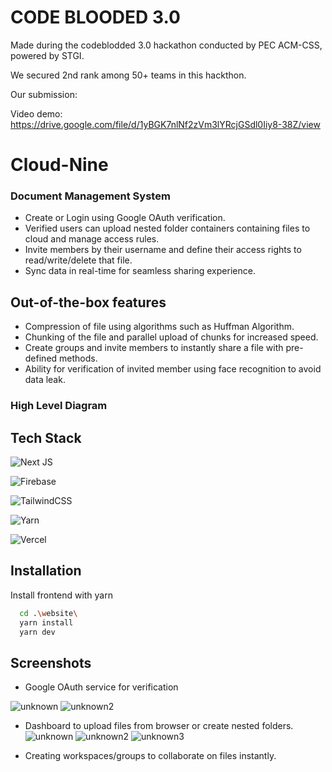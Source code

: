 # CODE BLOODED 3.0 

Made during the codeblodded 3.0 hackathon conducted by PEC ACM-CSS, powered by STGI.

We secured 2nd rank among 50+ teams in this hackthon.

Our submission: 

Video demo: https://drive.google.com/file/d/1yBGK7nlNf2zVm3lYRcjGSdl0Iiy8-38Z/view

# Cloud-Nine

### Document Management System

- Create or Login using Google OAuth verification.
- Verified users can upload nested folder containers containing files to cloud and manage access rules.
- Invite members by their username and define their access rights to read/write/delete that file.
- Sync data in real-time for seamless sharing experience.


## Out-of-the-box features

- Compression of file using algorithms such as Huffman Algorithm.
- Chunking of the file and parallel upload of chunks for increased speed.
- Create groups and invite members to instantly share a file with pre-defined methods.
- Ability for verification of invited member using face recognition to avoid data leak.


### High Level Diagram

## Tech Stack  

![Next JS](https://img.shields.io/badge/Next-black?style=for-the-badge&logo=next.js&logoColor=white)

![Firebase](https://img.shields.io/badge/Firebase-039BE5?style=for-the-badge&logo=Firebase&logoColor=white)

![TailwindCSS](https://img.shields.io/badge/tailwindcss-%2338B2AC.svg?style=for-the-badge&logo=tailwind-css&logoColor=white)

![Yarn](https://img.shields.io/badge/yarn-%232C8EBB.svg?style=for-the-badge&logo=yarn&logoColor=white)

![Vercel](https://img.shields.io/badge/vercel-%23000000.svg?style=for-the-badge&logo=vercel&logoColor=white)
## Installation

Install frontend with yarn

```bash
  cd .\website\
  yarn install
  yarn dev
```

 ## Screenshots
 
 - Google OAuth service for verification
 
 
![unknown](https://user-images.githubusercontent.com/78641951/190884456-c6810a00-5ac1-4bb1-838a-71de2e96bf5c.png)
![unknown2](https://user-images.githubusercontent.com/78641951/190884457-da2b8e51-d996-4fec-8604-39c46706f533.png)


- Dashboard to upload files from browser or create nested folders.
![unknown](https://user-images.githubusercontent.com/78641951/190884520-33118fc7-23f3-411d-a179-4d21f033d003.png)
![unknown2](https://user-images.githubusercontent.com/78641951/190884521-977f1c7d-9535-404d-9071-d2069aecaf98.png)
![unknown3](https://user-images.githubusercontent.com/78641951/190884524-a1d321d2-0ee1-4982-902e-8408d0f8538c.png)



- Creating workspaces/groups to collaborate on files instantly.

